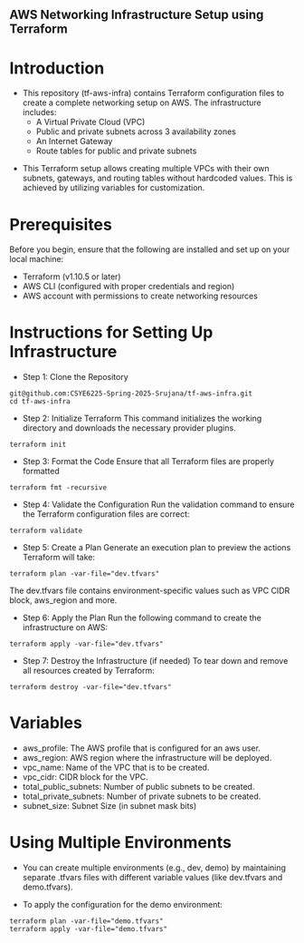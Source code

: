 ## AWS Networking Infrastructure Setup using Terraform    
# Introduction
* This repository (tf-aws-infra) contains Terraform configuration files to create a complete networking setup on AWS. The infrastructure includes:
  - A Virtual Private Cloud (VPC)
  - Public and private subnets across 3 availability zones
  - An Internet Gateway
  - Route tables for public and private subnets

- This Terraform setup allows creating multiple VPCs with their own subnets, gateways, and routing tables without hardcoded values. This is achieved by utilizing variables for customization.

# Prerequisites
Before you begin, ensure that the following are installed and set up on your local machine:

- Terraform (v1.10.5 or later)
- AWS CLI (configured with proper credentials and region)
- AWS account with permissions to create networking resources

# Instructions for Setting Up Infrastructure
- Step 1: Clone the Repository
```
git@github.com:CSYE6225-Spring-2025-Srujana/tf-aws-infra.git
cd tf-aws-infra
```
- Step 2: Initialize Terraform
This command initializes the working directory and downloads the necessary provider plugins.
```
terraform init
``` 
- Step 3: Format the Code
Ensure that all Terraform files are properly formatted 
```
terraform fmt -recursive
```

- Step 4: Validate the Configuration
Run the validation command to ensure the Terraform configuration files are correct:
```
terraform validate
``` 

- Step 5: Create a Plan
Generate an execution plan to preview the actions Terraform will take:
```
terraform plan -var-file="dev.tfvars"
```
The dev.tfvars file contains environment-specific values such as VPC CIDR block, aws_region and more.

- Step 6: Apply the Plan
Run the following command to create the infrastructure on AWS:

```
terraform apply -var-file="dev.tfvars"
```

- Step 7: Destroy the Infrastructure (if needed)
To tear down and remove all resources created by Terraform:

```
terraform destroy -var-file="dev.tfvars"
```

# Variables
- aws_profile: The AWS profile that is configured for an aws user.
- aws_region: AWS region where the infrastructure will be deployed.
- vpc_name: Name of the VPC that is to be created.
- vpc_cidr: CIDR block for the VPC.
- total_public_subnets: Number of public subnets to be created.
- total_private_subnets: Number of private subnets to be created.
- subnet_size: Subnet Size (in subnet mask bits)


# Using Multiple Environments
- You can create multiple environments (e.g., dev, demo) by maintaining separate .tfvars files with different variable values (like dev.tfvars and demo.tfvars).

- To apply the configuration for the demo environment:

```
terraform plan -var-file="demo.tfvars"
terraform apply -var-file="demo.tfvars"
```
